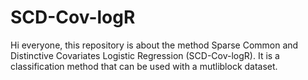 # SCD-Cov-logR

Hi everyone, this repository is about the method Sparse Common and Distinctive Covariates Logistic Regression (SCD-Cov-logR). It is a classification method that can be used with a mutliblock dataset. 